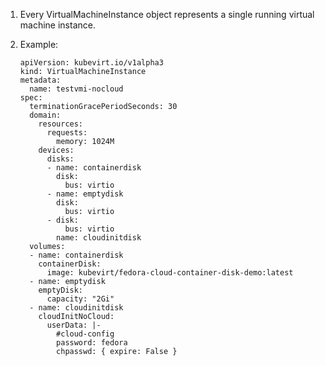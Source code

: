1.	Every VirtualMachineInstance object represents a single running virtual machine instance.
2.	Example:
		
		apiVersion: kubevirt.io/v1alpha3
		kind: VirtualMachineInstance
		metadata:
		  name: testvmi-nocloud
		spec:
		  terminationGracePeriodSeconds: 30
		  domain:
			resources:
			  requests:
				memory: 1024M
			devices:
			  disks:
			  - name: containerdisk
				disk:
				  bus: virtio
			  - name: emptydisk
				disk:
				  bus: virtio
			  - disk:
				  bus: virtio
				name: cloudinitdisk
		  volumes:
		  - name: containerdisk
			containerDisk:
			  image: kubevirt/fedora-cloud-container-disk-demo:latest
		  - name: emptydisk
			emptyDisk:
			  capacity: "2Gi"
		  - name: cloudinitdisk
			cloudInitNoCloud:
			  userData: |-
				#cloud-config
				password: fedora
				chpasswd: { expire: False }
				
				